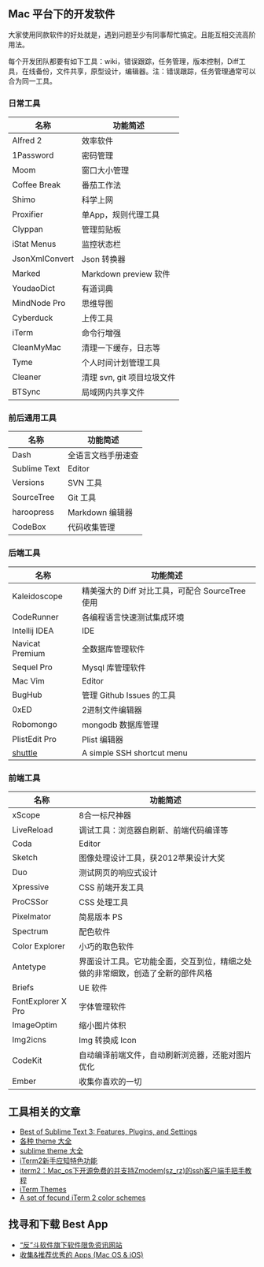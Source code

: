 ## Mac 平台下的开发软件

大家使用同款软件的好处就是，遇到问题至少有同事帮忙搞定。且能互相交流高阶用法。

每个开发团队都要有如下工具：wiki，错误跟踪，任务管理，版本控制，Diff工具，在线备份，文件共享，原型设计，编辑器。注：错误跟踪，任务管理通常可以合为同一工具。

### 日常工具

名称  | 功能简述
----- | ------
Alfred 2 | 效率软件
1Password | 密码管理
Moom | 窗口大小管理
Coffee Break | 番茄工作法
Shimo | 科学上网
Proxifier | 单App，规则代理工具
Clyppan | 管理剪贴板
iStat Menus | 监控状态栏
JsonXmlConvert | Json 转换器
Marked | Markdown preview 软件
YoudaoDict | 有道词典
MindNode Pro | 思维导图
Cyberduck | 上传工具
iTerm | 命令行增强
CleanMyMac | 清理一下缓存，日志等
Tyme | 个人时间计划管理工具
Cleaner | 清理 svn, git 项目垃圾文件
BTSync | 局域网内共享文件

### 前后通用工具

名称  | 功能简述
----- | ------
Dash | 全语言文档手册速查
Sublime Text | Editor
Versions | SVN 工具
SourceTree | Git 工具
haroopress | Markdown 编辑器
CodeBox | 代码收集管理

### 后端工具

名称  | 功能简述
----- | ------
Kaleidoscope | 精美强大的 Diff 对比工具，可配合 SourceTree 使用
CodeRunner | 各编程语言快速测试集成环境
Intellij IDEA | IDE
Navicat Premium | 全数据库管理软件
Sequel Pro | Mysql 库管理软件
Mac Vim | Editor
BugHub | 管理 Github Issues 的工具
0xED | 2进制文件编辑器
Robomongo | mongodb 数据库管理
PlistEdit Pro | Plist 编辑器
[shuttle](http://fitztrev.github.io/shuttle/) | A simple SSH shortcut menu

### 前端工具

名称  | 功能简述
----- | ------
xScope | 8合一标尺神器
LiveReload | 调试工具：浏览器自刷新、前端代码编译等
Coda | Editor
Sketch | 图像处理设计工具，获2012苹果设计大奖
Duo | 测试网页的响应式设计
Xpressive | CSS 前端开发工具
ProCSSor | CSS 处理工具
Pixelmator | 简易版本 PS
Spectrum | 配色软件
Color Explorer | 小巧的取色软件
Antetype | 界面设计工具。它功能全面，交互到位，精细之处做的非常细致，创造了全新的部件风格
Briefs | UE 软件
FontExplorer X Pro | 字体管理软件
ImageOptim | 缩小图片体积
Img2icns | Img 转换成 Icon
CodeKit | 自动编译前端文件，自动刷新浏览器，还能对图片优化
Ember | 收集你喜欢的一切

## 工具相关的文章

* [Best of Sublime Text 3: Features, Plugins, and Settings](http://scotch.io/bar-talk/best-of-sublime-text-3-features-plugins-and-settings)
* [各种 theme 大全](https://github.com/daylerees/colour-schemes)
* [sublime theme 大全](http://colorsublime.com/)
* [iTerm2新手应知特色功能](http://www.yangzhiping.com/tech/iterm2.html)
* [iterm2：Mac_os下开源免费的并支持Zmodem(sz_rz)的ssh客户端手把手教程](http://wenku.baidu.com/link?url=SVUT0DpPCl7dfgM2JqexucPHVkEuM2LOSqHkzNpgme1merhUYhkzOyXOYfKt1sEJI00Ac04teYtqP1wDBEI8D4Q62ENlmCs6SglaBIYYYuC)
* [iTerm Themes](http://iterm2colorschemes.com/)
* [A set of fecund iTerm 2 color schemes](https://github.com/baskerville/iTerm-2-Color-Themes)

## 找寻和下载 Best App

* [“反”斗软件旗下软件限免资讯网站](http://free.apprcn.com/)
* [收集&推荐优秀的 Apps (Mac OS & iOS)](https://github.com/hzlzh/Best-App)